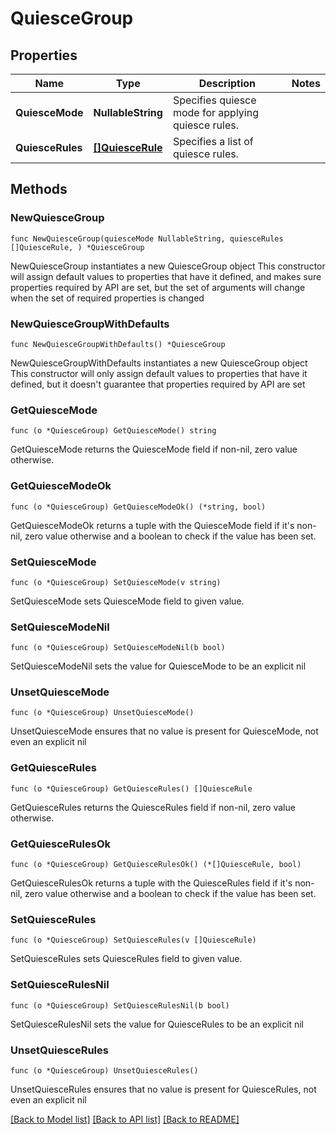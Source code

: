 # QuiesceGroup

## Properties

Name | Type | Description | Notes
------------ | ------------- | ------------- | -------------
**QuiesceMode** | **NullableString** | Specifies quiesce mode for applying quiesce rules. | 
**QuiesceRules** | [**[]QuiesceRule**](QuiesceRule.md) | Specifies a list of quiesce rules. | 

## Methods

### NewQuiesceGroup

`func NewQuiesceGroup(quiesceMode NullableString, quiesceRules []QuiesceRule, ) *QuiesceGroup`

NewQuiesceGroup instantiates a new QuiesceGroup object
This constructor will assign default values to properties that have it defined,
and makes sure properties required by API are set, but the set of arguments
will change when the set of required properties is changed

### NewQuiesceGroupWithDefaults

`func NewQuiesceGroupWithDefaults() *QuiesceGroup`

NewQuiesceGroupWithDefaults instantiates a new QuiesceGroup object
This constructor will only assign default values to properties that have it defined,
but it doesn't guarantee that properties required by API are set

### GetQuiesceMode

`func (o *QuiesceGroup) GetQuiesceMode() string`

GetQuiesceMode returns the QuiesceMode field if non-nil, zero value otherwise.

### GetQuiesceModeOk

`func (o *QuiesceGroup) GetQuiesceModeOk() (*string, bool)`

GetQuiesceModeOk returns a tuple with the QuiesceMode field if it's non-nil, zero value otherwise
and a boolean to check if the value has been set.

### SetQuiesceMode

`func (o *QuiesceGroup) SetQuiesceMode(v string)`

SetQuiesceMode sets QuiesceMode field to given value.


### SetQuiesceModeNil

`func (o *QuiesceGroup) SetQuiesceModeNil(b bool)`

 SetQuiesceModeNil sets the value for QuiesceMode to be an explicit nil

### UnsetQuiesceMode
`func (o *QuiesceGroup) UnsetQuiesceMode()`

UnsetQuiesceMode ensures that no value is present for QuiesceMode, not even an explicit nil
### GetQuiesceRules

`func (o *QuiesceGroup) GetQuiesceRules() []QuiesceRule`

GetQuiesceRules returns the QuiesceRules field if non-nil, zero value otherwise.

### GetQuiesceRulesOk

`func (o *QuiesceGroup) GetQuiesceRulesOk() (*[]QuiesceRule, bool)`

GetQuiesceRulesOk returns a tuple with the QuiesceRules field if it's non-nil, zero value otherwise
and a boolean to check if the value has been set.

### SetQuiesceRules

`func (o *QuiesceGroup) SetQuiesceRules(v []QuiesceRule)`

SetQuiesceRules sets QuiesceRules field to given value.


### SetQuiesceRulesNil

`func (o *QuiesceGroup) SetQuiesceRulesNil(b bool)`

 SetQuiesceRulesNil sets the value for QuiesceRules to be an explicit nil

### UnsetQuiesceRules
`func (o *QuiesceGroup) UnsetQuiesceRules()`

UnsetQuiesceRules ensures that no value is present for QuiesceRules, not even an explicit nil

[[Back to Model list]](../README.md#documentation-for-models) [[Back to API list]](../README.md#documentation-for-api-endpoints) [[Back to README]](../README.md)


